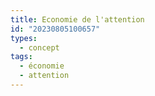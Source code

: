 ```yaml
---
title: Economie de l'attention
id: "20230805100657"
types:
  - concept
tags:
  - économie
  - attention
---
```



